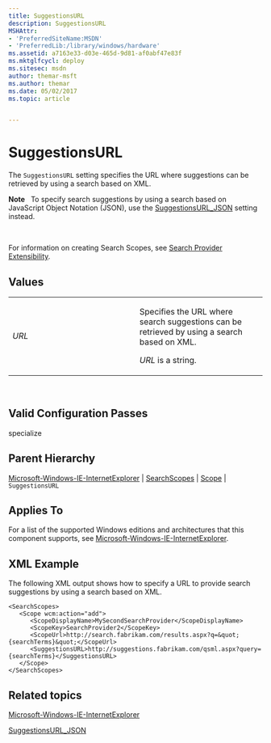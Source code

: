 ```yaml
---
title: SuggestionsURL
description: SuggestionsURL
MSHAttr:
- 'PreferredSiteName:MSDN'
- 'PreferredLib:/library/windows/hardware'
ms.assetid: a7163e33-d03e-465d-9d81-af0abf47e83f
ms.mktglfcycl: deploy
ms.sitesec: msdn
author: themar-msft
ms.author: themar
ms.date: 05/02/2017
ms.topic: article


---
```


# SuggestionsURL


The `SuggestionsURL` setting specifies the URL where suggestions can be retrieved by using a search based on XML.

**Note**  
To specify search suggestions by using a search based on JavaScript Object Notation (JSON), use the [SuggestionsURL\_JSON](microsoft-windows-ie-internetexplorer-searchscopes-scope-suggestionsurl-json.md) setting instead.

 

For information on creating Search Scopes, see [Search Provider Extensibility](http://go.microsoft.com/fwlink/?LinkId=137666).

## Values


<table>
<colgroup>
<col width="50%" />
<col width="50%" />
</colgroup>
<tbody>
<tr class="odd">
<td><p><em>URL</em></p></td>
<td><p>Specifies the URL where search suggestions can be retrieved by using a search based on XML.</p>
<p><em>URL</em> is a string.</p></td>
</tr>
</tbody>
</table>

 

## Valid Configuration Passes


specialize

## Parent Hierarchy


[Microsoft-Windows-IE-InternetExplorer](microsoft-windows-ie-internetexplorer.md) | [SearchScopes](microsoft-windows-ie-internetexplorer-searchscopes.md) | [Scope](microsoft-windows-ie-internetexplorer-searchscopes-scope.md) | `SuggestionsURL`

## Applies To


For a list of the supported Windows editions and architectures that this component supports, see [Microsoft-Windows-IE-InternetExplorer](microsoft-windows-ie-internetexplorer.md).

## XML Example


The following XML output shows how to specify a URL to provide search suggestions by using a search based on XML.

```
<SearchScopes>
   <Scope wcm:action="add">
      <ScopeDisplayName>MySecondSearchProvider</ScopeDisplayName>
      <ScopeKey>SearchProvider2</ScopeKey>
      <ScopeUrl>http://search.fabrikam.com/results.aspx?q=&quot;{searchTerms}&quot;</ScopeUrl>
      <SuggestionsURL>http://suggestions.fabrikam.com/qsml.aspx?query={searchTerms}</SuggestionsURL>
   </Scope>
</SearchScopes>
```

## Related topics


[Microsoft-Windows-IE-InternetExplorer](microsoft-windows-ie-internetexplorer.md)

[SuggestionsURL\_JSON](microsoft-windows-ie-internetexplorer-searchscopes-scope-suggestionsurl-json.md)

 

 







